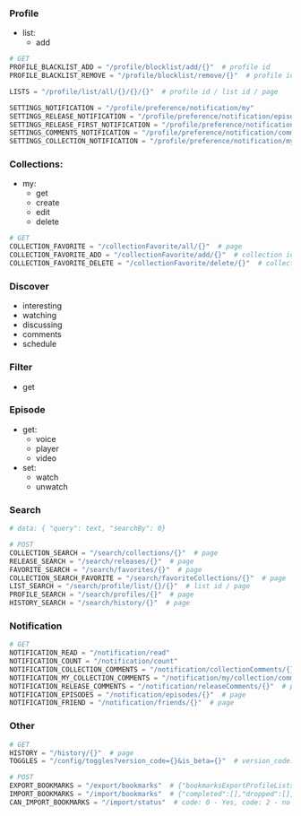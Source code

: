 ### Profile
- list:
     * add
```python
# GET
PROFILE_BLACKLIST_ADD = "/profile/blocklist/add/{}"  # profile id
PROFILE_BLACKLIST_REMOVE = "/profile/blocklist/remove/{}"  # profile id

LISTS = "/profile/list/all/{}/{}/{}"  # profile id / list id / page

SETTINGS_NOTIFICATION = "/profile/preference/notification/my"
SETTINGS_RELEASE_NOTIFICATION = "/profile/preference/notification/episode/edit"
SETTINGS_RELEASE_FIRST_NOTIFICATION = "/profile/preference/notification/episode/first/edit"
SETTINGS_COMMENTS_NOTIFICATION = "/profile/preference/notification/comment/edit"
SETTINGS_COLLECTION_NOTIFICATION = "/profile/preference/notification/my/collection/comment/edit"
```

### Collections:
- my:
     * get
     * create
     * edit
     * delete
```python
# GET
COLLECTION_FAVORITE = "/collectionFavorite/all/{}"  # page
COLLECTION_FAVORITE_ADD = "/collectionFavorite/add/{}"  # collection id
COLLECTION_FAVORITE_DELETE = "/collectionFavorite/delete/{}"  # collection id
```

### Discover
- interesting
- watching
- discussing
- comments
- schedule

### Filter
- get

### Episode
- get: 
     * voice
     * player
     * video
- set:
     * watch
     * unwatch

### Search
```python
# data: { "query": text, "searchBy": 0}

# POST
COLLECTION_SEARCH = "/search/collections/{}"  # page
RELEASE_SEARCH = "/search/releases/{}"  # page
FAVORITE_SEARCH = "/search/favorites/{}"  # page
COLLECTION_SEARCH_FAVORITE = "/search/favoriteCollections/{}"  # page
LIST_SEARCH = "/search/profile/list/{}/{}"  # list id / page
PROFILE_SEARCH = "/search/profiles/{}"  # page
HISTORY_SEARCH = "/search/history/{}"  # page
```

### Notification
```python
# GET
NOTIFICATION_READ = "/notification/read"
NOTIFICATION_COUNT = "/notification/count"
NOTIFICATION_COLLECTION_COMMENTS = "/notification/collectionComments/{}"  # page
NOTIFICATION_MY_COLLECTION_COMMENTS = "/notification/my/collection/comments/{}"  # page
NOTIFICATION_RELEASE_COMMENTS = "/notification/releaseComments/{}"  # page
NOTIFICATION_EPISODES = "/notification/episodes/{}"  # page
NOTIFICATION_FRIEND = "/notification/friends/{}"  # page
```

### Other
```python
# GET
HISTORY = "/history/{}"  # page
TOGGLES = "/config/toggles?version_code={}&is_beta={}"  # version_code: int, is_beta: bool

# POST
EXPORT_BOOKMARKS = "/export/bookmarks"  # {"bookmarksExportProfileLists":[0 - favorite, + all in AnixList]}
IMPORT_BOOKMARKS = "/import/bookmarks"  # {"completed":[],"dropped":[],"holdOn":[],"plans":[],"watching":[],"selected_importer_name":"Shikimori"}
CAN_IMPORT_BOOKMARKS = "/import/status"  # code: 0 - Yes, code: 2 - no

```